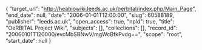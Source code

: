 {
  "target_url": "http://heabiowiki.leeds.ac.uk/oerbital/index.php/Main_Page", 
  "end_date": null, 
  "date": "2006-01-01T12:00:00", 
  "slug": 60588189, 
  "publisher": "leeds.ac.uk", 
  "open_access": true, 
  "npld": true, 
  "title": "OeRBITAL Project Wiki", 
  "subjects": [], 
  "collections": [], 
  "record_id": "20060101T120000/evcMbSBNwV/mgWcBfkPvdg==", 
  "scope": "root", 
  "start_date": null
}

